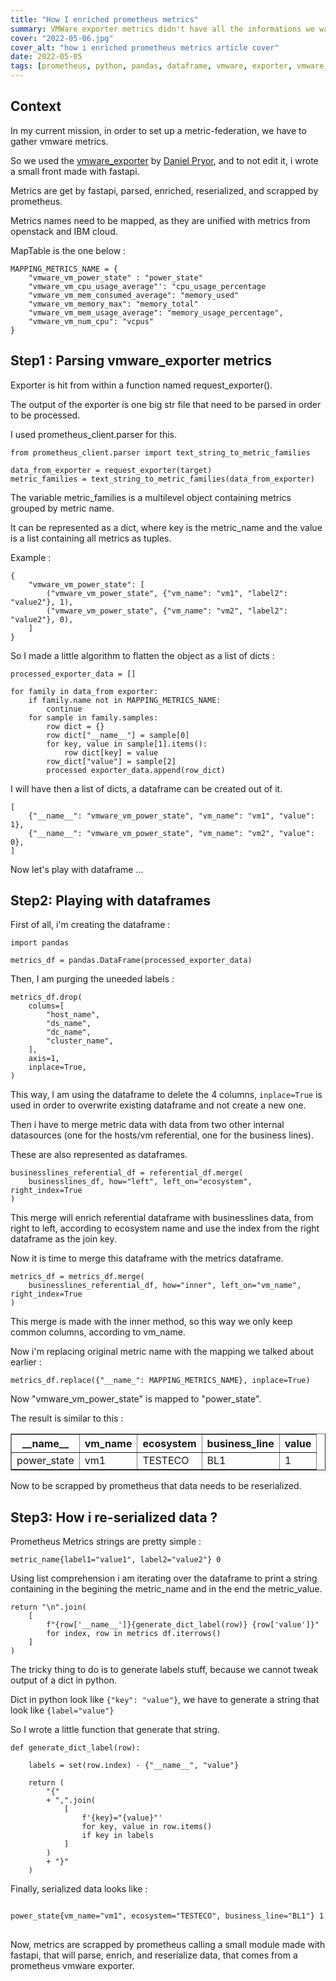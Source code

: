 ```yaml
---
title: "How I enriched prometheus metrics"
summary: VMWare exporter metrics didn't have all the informations we wanted. This is how I enriched them.
cover: "2022-05-06.jpg"
cover_alt: "how i enriched prometheus metrics article cover"
date: 2022-05-05
tags: [prometheus, python, pandas, dataframe, vmware, exporter, vmware_exporter, fastapi]
---
```


## Context

In my current mission, in order to set up a metric-federation, we have to gather vmware metrics.

So we used the [vmware_exporter](https://github.com/pryorda/vmware_exporter) by [Daniel Pryor](https://github.com/pryorda), and to not edit it, i wrote a small front made with fastapi.

Metrics are get by fastapi, parsed, enriched, reserialized, and scrapped by prometheus.

Metrics names need to be mapped, as they are unified with metrics from openstack and IBM cloud.

MapTable is the one below :

<pre class="blockquotecode my-4 py-3">
<code>MAPPING_METRICS_NAME = {
    "vmware_vm_power_state" : "power_state"
    "vmware_vm_cpu_usage_average"': "cpu_usage_percentage
    "vmware_vm_mem_consumed_average": "memory_used"
    "vmware_vm_memory_max": "memory_total"
    "vmware_vm_mem_usage_average": "memory_usage_percentage",
    "vmware_vm_num_cpu": "vcpus"
}</code></pre>

## Step1 : Parsing vmware_exporter metrics

Exporter is hit from within a function named request_exporter().

The output of the exporter is one big str file that need to be parsed in order to be processed.

I used prometheus_client.parser for this.

<pre class="blockquotecode my-4 py-3">
<code>from prometheus_client.parser import text_string_to_metric_families

data_from_exporter = request_exporter(target)
metric_families = text_string_to_metric_families(data_from_exporter)</code>
</pre>

The variable metric_families is a multilevel object containing metrics grouped by metric name.

It can be represented as a dict, where key is the metric_name and the value is a list containing all metrics as tuples.

Example : 
<pre class="blockquotecode my-4 py-3">
<code>{
    "vmware_vm_power_state": [
        ("vmware_vm_power_state", {"vm_name": "vm1", "label2": "value2"}, 1),
        ("vmware_vm_power_state", {"vm_name": "vm2", "label2": "value2"}, 0),
    ]
}</code>
</pre>

So I made a little algorithm to flatten the object as a list of dicts :

<pre class="blockquotecode my-4 py-3">
<code>processed_exporter_data = []

for family in data_from exporter:
    if family.name not in MAPPING_METRICS_NAME:
        continue
    for sample in family.samples:
        row dict = {}
        row dict["__name__"] = sample[0]
        for key, value in sample[1].items():
            row dict[key] = value
        row_dict["value"] = sample[2]
        processed exporter_data.append(row_dict)</code>
</pre> 

I will have then a list of dicts, a dataframe can be created out of it.

<pre class="blockquotecode my-4 py-3">
<code>[
    {"__name__": "vmware_vm_power_state", "vm_name": "vm1", "value": 1},
    {"__name__": "vmware_vm_power_state", "vm_name": "vm2", "value": 0},
]</code>
</pre>

Now let's play with dataframe ...

## Step2: Playing with dataframes

First of all, i'm creating the dataframe :

<pre class="blockquotecode my-4 py-3">
<code>import pandas

metrics_df = pandas.DataFrame(processed_exporter_data)</code>
</pre>

Then, I am purging the uneeded labels :

<pre class="blockquotecode my-4 py-3">
<code>metrics_df.drop(
    colums=[
        "host_name",
        "ds_name",
        "dc_name",
        "cluster_name",
    ],
    axis=1,
    inplace=True,
)</code>
</pre>

This way, I am using the dataframe to delete the 4 columns, <code>inplace=True</code> is used in order to overwrite existing dataframe and not create a new one.

Then i have to merge metric data with data from two other internal datasources (one for the hosts/vm referential, one for the business lines). 

These are also represented as dataframes.

<pre class="blockquotecode my-4 py-3">
<code>businesslines_referential_df = referential_df.merge(
    businesslines_df, how="left", left_on="ecosystem", right_index=True
)</code>
</pre>

This merge will enrich referential dataframe with businesslines data, from right to left, according to ecosystem name and use the index from the right dataframe as the join key.

Now it is time to merge this dataframe with the metrics dataframe.

<pre class="blockquotecode my-4 py-3">
<code>metrics_df = metrics_df.merge(
    businesslines_referential_df, how="inner", left_on="vm_name", right_index=True
)</code>
</pre>

This merge is made with the inner method, so this way we only keep common columns, according to vm_name.

Now i'm replacing original metric name with the mapping we talked about earlier :

<pre class="blockquotecode my-4 py-3">
<code>metrics_df.replace({"__name_": MAPPING_METRICS_NAME}, inplace=True)</code>
</pre>

Now "vmware_vm_power_state" is mapped to "power_state".

The result is similar to this :

<table width="100%" border="1px">
    <tr>
        <th>__name__</th>
        <th>vm_name</th>
        <th>ecosystem</th>
        <th>business_line</th>
        <th>value</th>
    </tr>
    <tr>
        <td>power_state</td>
        <td>vm1</td>
        <td>TESTECO</td>
        <td>BL1</td>
        <td>1</td>
    </tr>
</table>

Now to be scrapped by prometheus that data needs to be reserialized.

## Step3: How i re-serialized data ?

Prometheus Metrics strings are pretty simple :

<code>metric_name{label1="value1", label2="value2"} 0</code>

Using list comprehension i am iterating over the dataframe to print a string containing in the begining the metric_name and in the end the metric_value.

<pre class="blockquotecode my-4 py-3">
<code>return "\n".join(
    [
        f"{row['__name__']}{generate_dict_label(row)} {row['value']}"
        for index, row in metrics df.iterrows()
    ]
)</code>
</pre>

The tricky thing to do is to generate labels stuff, because we cannot tweak output of a dict in python.

Dict in python look like <code>{"key": "value"}</code>, we have to generate a string that look like <code>{label="value"}</code>

So I wrote a little function that generate that string.

<pre class="blockquotecode my-4 py-3">
<code>def generate_dict_label(row):

    labels = set(row.index) - {"__name__", "value"}

    return (
        "{"
        + ",".join(
            [
                f'{key}="{value}"'
                for key, value in row.items()
                if key in labels
            ]
        )
        + "}"
    )</code>
</pre>

Finally, serialized data looks like :

<pre class="blockquotecode my-4 py-3">
<code>
power_state{vm_name="vm1", ecosystem="TESTECO", business_line="BL1"} 1
</code>
</pre>

Now, metrics are scrapped by prometheus calling a small module made with fastapi, that will parse, enrich, and reserialize data, that comes from a prometheus vmware exporter.